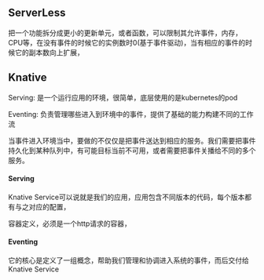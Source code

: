 ## ServerLess

把一个功能拆分成更小的更新单元，或者函数，可以限制其允许事件，内存，CPU等，在没有事件的时候它的实例数时0(基于事件驱动)，当有相应的事件的时候它的副本数向上扩展，

## Knative

Serving: 是一个运行应用的环境，很简单，底层使用的是kubernetes的pod

Eventing: 负责管理哪些进入到环境中的事件，提供了基础的能力构建不同的工作流

当事件进入环境当中，要做的不仅仅是把事件送达到相应的服务。我们需要把事件持久化到某种队列中，有可能目标当前不可用，或者需要把事件关播给不同的多个服务。

#### Serving

Knative Service可以说就是我们的应用，应用包含不同版本的代码，每个版本都有与之对应的配置，

容器定义，必须是一个http请求的容器，

#### Eventing

它的核心是定义了一组概念，帮助我们管理和协调进入系统的事件，而后交付给Knative Service